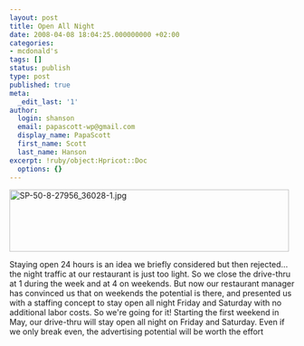 ```yaml
---
layout: post
title: Open All Night
date: 2008-04-08 18:04:25.000000000 +02:00
categories:
- mcdonald's
tags: []
status: publish
type: post
published: true
meta:
  _edit_last: '1'
author:
  login: shanson
  email: papascott-wp@gmail.com
  display_name: PapaScott
  first_name: Scott
  last_name: Hanson
excerpt: !ruby/object:Hpricot::Doc
  options: {}
---
```

<p><img src="http://www.papascott.de/wordpress/wp-content/uploads/2008/04/sp-50-8-27956-36028-1.jpg" alt="SP-50-8-27956_36028-1.jpg" border="0" width="494" height="110" /></p>
<p>Staying open 24 hours is an idea we briefly considered but then rejected... the night traffic at our restaurant is just too light. So we close the drive-thru at 1 during the week and at 4 on weekends. But now our restaurant manager has convinced us that on weekends the potential is there, and presented us with a staffing concept to stay open all night Friday and Saturday with no additional labor costs. So we're going for it! Starting the first weekend in May, our drive-thru will stay open all night on Friday and Saturday. Even if we only break even, the advertising potential will be worth the effort</p>
